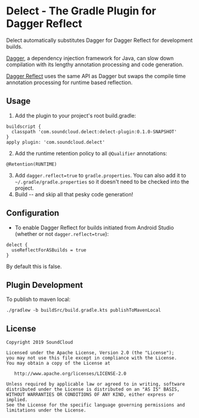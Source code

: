 # Delect - The Gradle Plugin for Dagger Reflect

Delect automatically substitutes Dagger for Dagger Reflect for development builds.

[Dagger](https://github.com/google/dagger), a dependency injection framework for Java, can slow down compilation with its lengthy annotation processing and code generation.

[Dagger Reflect](https://github.com/jakewharton/dagger-reflect) uses the same API as Dagger but swaps the compile time annotation processing for runtime based reflection.

## Usage
1. Add the plugin to your project's root build.gradle:
```
buildscript {
  classpath 'com.soundcloud.delect:delect-plugin:0.1.0-SNAPSHOT'
}
apply plugin: 'com.soundcloud.delect'
```
2. Add the runtime retention policy to all `@Qualifier` annotations:
```
@Retention(RUNTIME)
```
3. Add `dagger.reflect=true` to `gradle.properties`.
  You can also add it to `~/.gradle/gradle.properties` so it doesn't need to be checked into the project.
4. Build -- and skip all that pesky code generation!

## Configuration

* To enable Dagger Reflect for builds initiated from Android Studio (whether or not `dagger.reflect=true`):
```
delect {
  useReflectForASBuilds = true
}
```
By default this is false.

## Plugin Development

To publish to maven local:
```
./gradlew -b buildSrc/build.gradle.kts publishToMavenLocal
```

## License

```
Copyright 2019 SoundCloud

Licensed under the Apache License, Version 2.0 (the "License");
you may not use this file except in compliance with the License.
You may obtain a copy of the License at

   http://www.apache.org/licenses/LICENSE-2.0

Unless required by applicable law or agreed to in writing, software
distributed under the License is distributed on an "AS IS" BASIS,
WITHOUT WARRANTIES OR CONDITIONS OF ANY KIND, either express or implied.
See the License for the specific language governing permissions and
limitations under the License.
```
